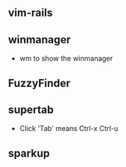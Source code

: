 ## vim-rails

## winmanager

* wm to show the winmanager

## FuzzyFinder

## supertab

* Click 'Tab' means Ctrl-x Ctrl-u

## sparkup
